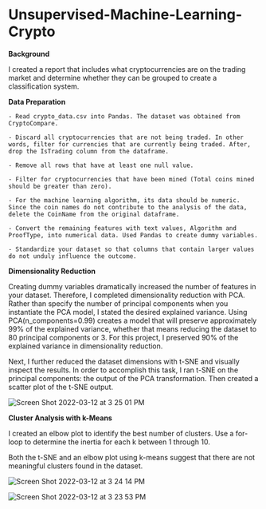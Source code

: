 # Unsupervised-Machine-Learning-Crypto

**Background**

I created a report that includes what cryptocurrencies are on the trading market and determine whether they can be grouped to create a classification system.

**Data Preparation**

    - Read crypto_data.csv into Pandas. The dataset was obtained from CryptoCompare.

    - Discard all cryptocurrencies that are not being traded. In other words, filter for currencies that are currently being traded. After, drop the IsTrading column from the dataframe.

    - Remove all rows that have at least one null value.

    - Filter for cryptocurrencies that have been mined (Total coins mined should be greater than zero).

    - For the machine learning algorithm, its data should be numeric.  Since the coin names do not contribute to the analysis of the data, delete the CoinName from the original dataframe.

    - Convert the remaining features with text values, Algorithm and ProofType, into numerical data. Used Pandas to create dummy variables. 

    - Standardize your dataset so that columns that contain larger values do not unduly influence the outcome.
    
**Dimensionality Reduction**

Creating dummy variables dramatically increased the number of features in your dataset. Therefore, I completed dimensionality reduction with PCA. Rather than specify the number of principal components when you instantiate the PCA model, I stated the desired explained variance. Using PCA(n_components=0.99) creates a model that will preserve approximately 99% of the explained variance, whether that means reducing the dataset to 80 principal components or 3. For this project, I preserved 90% of the explained variance in dimensionality reduction. 

Next, I further reduced the dataset dimensions with t-SNE and visually inspect the results. In order to accomplish this task, I ran t-SNE on the principal components: the output of the PCA transformation. Then created a scatter plot of the t-SNE output. 

![Screen Shot 2022-03-12 at 3 25 01 PM](https://user-images.githubusercontent.com/87212158/158033831-05e0d703-5427-4c78-967f-7b0370c27798.png)

**Cluster Analysis with k-Means**

I created an elbow plot to identify the best number of clusters. Use a for-loop to determine the inertia for each k between 1 through 10.

Both the t-SNE and an elbow plot using k-means suggest that there are not meaningful clusters found in the dataset.

![Screen Shot 2022-03-12 at 3 24 14 PM](https://user-images.githubusercontent.com/87212158/158033787-e2556a32-fff6-4975-858c-2e6ca782f0b8.png)

![Screen Shot 2022-03-12 at 3 23 53 PM](https://user-images.githubusercontent.com/87212158/158033776-330f50f3-659c-4f46-918e-a0966cadee9b.png)

